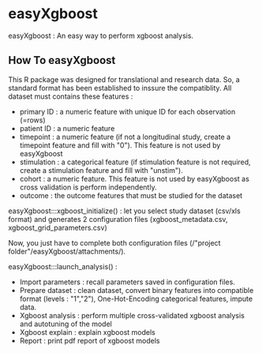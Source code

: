# easyXgboost
easyXgboost : An easy way to perform xgboost analysis.

## How To easyXgboost

This R package was designed for translational and research data. So, a standard format has been established to inssure the compatiblity.
All dataset must contains these features : 
  - primary ID : a numeric feature with unique ID for each observation (=rows)
  - patient ID : a numeric feature
  - timepoint : a numeric feature (if not a longitudinal study, create a timepoint feature and fill with "0"). This feature is not used by easyXgboost 
  - stimulation : a categorical feature (if stimulation feature is not required, create a stimulation feature and fill with "unstim").
  - cohort : a numeric feature. This feature is not used by easyXgboost as cross validation is perform independently.
  - outcome : the outcome features that must be studied for the dataset

easyXgboost:::xgboost_initialize() : let you select study dataset (csv/xls format) and generates 2 configuration files (xgboost_metadata.csv, xgboost_grid_parameters.csv)

Now, you just have to complete both configuration files (/"project folder"/easyXgboost/attachments/).

easyXgboost:::launch_analysis() : 
  - Import parameters : recall parameters saved in configuration files.
  - Prepare dataset : clean dataset, convert binary features into compatible format (levels : "1","2"), One-Hot-Encoding categorical features, impute data.
  - Xgboost analysis : perform multiple cross-validated xgboost analysis and autotuning of the model 
  - Xgboost explain : explain xgboost models
  - Report : print pdf report of xgboost models

